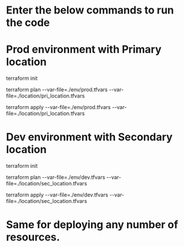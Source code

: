 # Enter the below commands to run the code

# Prod environment with Primary location
terraform init

terraform plan --var-file=./env/prod.tfvars --var-file=./location/pri_location.tfvars

terraform apply --var-file=./env/prod.tfvars --var-file=./location/pri_location.tfvars

# Dev environment with Secondary location
terraform init

terraform plan --var-file=./env/dev.tfvars --var-file=./location/sec_location.tfvars

terraform apply --var-file=./env/dev.tfvars --var-file=./location/sec_location.tfvars

# Same for deploying any number of resources.

